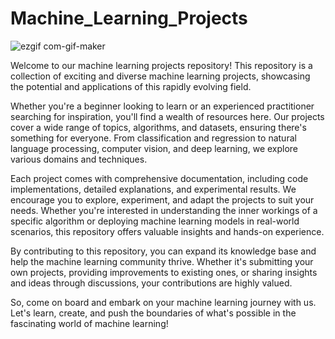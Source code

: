 # Machine_Learning_Projects

![ezgif com-gif-maker](https://github.com/Vrushabh-Pol/Machine_Learning_Projects/assets/126774806/a1e15498-857a-40cc-97cd-b93632d42dd8)


Welcome to our machine learning projects repository! This repository is a collection of exciting and diverse machine learning projects, showcasing the potential and applications of this rapidly evolving field.

Whether you're a beginner looking to learn or an experienced practitioner searching for inspiration, you'll find a wealth of resources here. Our projects cover a wide range of topics, algorithms, and datasets, ensuring there's something for everyone. From classification and regression to natural language processing, computer vision, and deep learning, we explore various domains and techniques.

Each project comes with comprehensive documentation, including code implementations, detailed explanations, and experimental results. We encourage you to explore, experiment, and adapt the projects to suit your needs. Whether you're interested in understanding the inner workings of a specific algorithm or deploying machine learning models in real-world scenarios, this repository offers valuable insights and hands-on experience.

By contributing to this repository, you can expand its knowledge base and help the machine learning community thrive. Whether it's submitting your own projects, providing improvements to existing ones, or sharing insights and ideas through discussions, your contributions are highly valued.

So, come on board and embark on your machine learning journey with us. Let's learn, create, and push the boundaries of what's possible in the fascinating world of machine learning!



